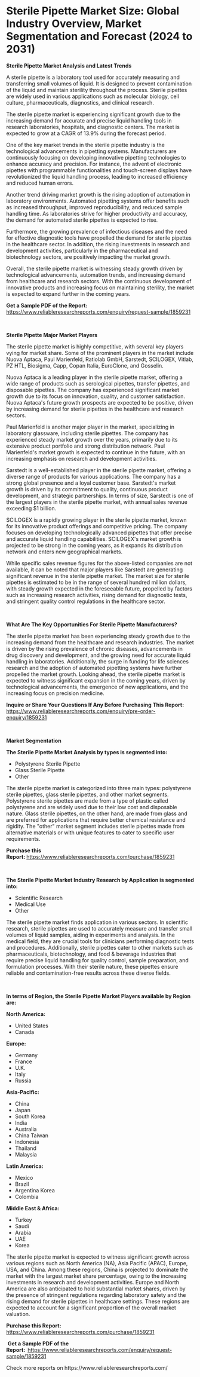 <p><h1>Sterile Pipette Market Size: Global Industry Overview, Market Segmentation and Forecast (2024 to 2031)</h1></p><p><strong>Sterile Pipette Market Analysis and Latest Trends</strong></p>
<p><p>A sterile pipette is a laboratory tool used for accurately measuring and transferring small volumes of liquid. It is designed to prevent contamination of the liquid and maintain sterility throughout the process. Sterile pipettes are widely used in various applications such as molecular biology, cell culture, pharmaceuticals, diagnostics, and clinical research.</p><p>The sterile pipette market is experiencing significant growth due to the increasing demand for accurate and precise liquid handling tools in research laboratories, hospitals, and diagnostic centers. The market is expected to grow at a CAGR of 13.9% during the forecast period.</p><p>One of the key market trends in the sterile pipette industry is the technological advancements in pipetting systems. Manufacturers are continuously focusing on developing innovative pipetting technologies to enhance accuracy and precision. For instance, the advent of electronic pipettes with programmable functionalities and touch-screen displays have revolutionized the liquid handling process, leading to increased efficiency and reduced human errors.</p><p>Another trend driving market growth is the rising adoption of automation in laboratory environments. Automated pipetting systems offer benefits such as increased throughput, improved reproducibility, and reduced sample handling time. As laboratories strive for higher productivity and accuracy, the demand for automated sterile pipettes is expected to rise.</p><p>Furthermore, the growing prevalence of infectious diseases and the need for effective diagnostic tools have propelled the demand for sterile pipettes in the healthcare sector. In addition, the rising investments in research and development activities, particularly in the pharmaceutical and biotechnology sectors, are positively impacting the market growth.</p><p>Overall, the sterile pipette market is witnessing steady growth driven by technological advancements, automation trends, and increasing demand from healthcare and research sectors. With the continuous development of innovative products and increasing focus on maintaining sterility, the market is expected to expand further in the coming years.</p></p>
<p><strong>Get a Sample PDF of the Report:&nbsp;</strong> <a href="https://www.reliableresearchreports.com/enquiry/request-sample/1859231">https://www.reliableresearchreports.com/enquiry/request-sample/1859231</a></p>
<p>&nbsp;</p>
<p><strong>Sterile Pipette Major Market Players</strong></p>
<p><p>The sterile pipette market is highly competitive, with several key players vying for market share. Some of the prominent players in the market include Nuova Aptaca, Paul Marienfeld, Ratiolab GmbH, Sarstedt, SCILOGEX, Vitlab, PZ HTL, Biosigma, Capp, Copan Italia, EuroClone, and Gosselin.</p><p>Nuova Aptaca is a leading player in the sterile pipette market, offering a wide range of products such as serological pipettes, transfer pipettes, and disposable pipettes. The company has experienced significant market growth due to its focus on innovation, quality, and customer satisfaction. Nuova Aptaca's future growth prospects are expected to be positive, driven by increasing demand for sterile pipettes in the healthcare and research sectors.</p><p>Paul Marienfeld is another major player in the market, specializing in laboratory glassware, including sterile pipettes. The company has experienced steady market growth over the years, primarily due to its extensive product portfolio and strong distribution network. Paul Marienfeld's market growth is expected to continue in the future, with an increasing emphasis on research and development activities.</p><p>Sarstedt is a well-established player in the sterile pipette market, offering a diverse range of products for various applications. The company has a strong global presence and a loyal customer base. Sarstedt's market growth is driven by its commitment to quality, continuous product development, and strategic partnerships. In terms of size, Sarstedt is one of the largest players in the sterile pipette market, with annual sales revenue exceeding $1 billion.</p><p>SCILOGEX is a rapidly growing player in the sterile pipette market, known for its innovative product offerings and competitive pricing. The company focuses on developing technologically advanced pipettes that offer precise and accurate liquid handling capabilities. SCILOGEX's market growth is projected to be strong in the coming years, as it expands its distribution network and enters new geographical markets.</p><p>While specific sales revenue figures for the above-listed companies are not available, it can be noted that major players like Sarstedt are generating significant revenue in the sterile pipette market. The market size for sterile pipettes is estimated to be in the range of several hundred million dollars, with steady growth expected in the foreseeable future, propelled by factors such as increasing research activities, rising demand for diagnostic tests, and stringent quality control regulations in the healthcare sector.</p></p>
<p>&nbsp;</p>
<p><strong>What Are The Key Opportunities For Sterile Pipette Manufacturers?</strong></p>
<p><p>The sterile pipette market has been experiencing steady growth due to the increasing demand from the healthcare and research industries. The market is driven by the rising prevalence of chronic diseases, advancements in drug discovery and development, and the growing need for accurate liquid handling in laboratories. Additionally, the surge in funding for life sciences research and the adoption of automated pipetting systems have further propelled the market growth. Looking ahead, the sterile pipette market is expected to witness significant expansion in the coming years, driven by technological advancements, the emergence of new applications, and the increasing focus on precision medicine.</p></p>
<p><strong>Inquire or Share Your Questions If Any Before Purchasing This Report:</strong> <a href="https://www.reliableresearchreports.com/enquiry/pre-order-enquiry/1859231">https://www.reliableresearchreports.com/enquiry/pre-order-enquiry/1859231</a></p>
<p>&nbsp;</p>
<p><strong>Market Segmentation</strong></p>
<p><strong>The Sterile Pipette Market Analysis by types is segmented into:</strong></p>
<p><ul><li>Polystyrene Sterile Pipette</li><li>Glass Sterile Pipette</li><li>Other</li></ul></p>
<p><p>The sterile pipette market is categorized into three main types: polystyrene sterile pipettes, glass sterile pipettes, and other market segments. Polystyrene sterile pipettes are made from a type of plastic called polystyrene and are widely used due to their low cost and disposable nature. Glass sterile pipettes, on the other hand, are made from glass and are preferred for applications that require better chemical resistance and rigidity. The "other" market segment includes sterile pipettes made from alternative materials or with unique features to cater to specific user requirements.</p></p>
<p><strong>Purchase this Report:&nbsp;</strong><a href="https://www.reliableresearchreports.com/purchase/1859231">https://www.reliableresearchreports.com/purchase/1859231</a></p>
<p>&nbsp;</p>
<p><strong>The Sterile Pipette Market Industry Research by Application is segmented into:</strong></p>
<p><ul><li>Scientific Research</li><li>Medical Use</li><li>Other</li></ul></p>
<p><p>The sterile pipette market finds application in various sectors. In scientific research, sterile pipettes are used to accurately measure and transfer small volumes of liquid samples, aiding in experiments and analysis. In the medical field, they are crucial tools for clinicians performing diagnostic tests and procedures. Additionally, sterile pipettes cater to other markets such as pharmaceuticals, biotechnology, and food & beverage industries that require precise liquid handling for quality control, sample preparation, and formulation processes. With their sterile nature, these pipettes ensure reliable and contamination-free results across these diverse fields.</p></p>
<p>&nbsp;</p>
<p><strong>In terms of Region, the Sterile Pipette Market Players available by Region are:</strong></p>
<p>
    <p> <strong> North America: </strong>
        <ul>
            <li>United States</li>
            <li>Canada</li>
        </ul>
        </p> 
    <p> <strong> Europe: </strong>
        <ul>
            <li>Germany</li>
            <li>France</li>
            <li>U.K.</li>
            <li>Italy</li>
            <li>Russia</li>
        </ul>
        </p> 
    <p> <strong> Asia-Pacific: </strong>
        <ul>
            <li>China</li>
            <li>Japan</li>
            <li>South Korea</li>
            <li>India</li>
            <li>Australia</li>
            <li>China Taiwan</li>
            <li>Indonesia</li>
            <li>Thailand</li>
            <li>Malaysia</li>
        </ul>
        </p> 
    <p> <strong> Latin America: </strong>
        <ul>
            <li>Mexico</li>
            <li>Brazil</li>
            <li>Argentina Korea</li>
            <li>Colombia</li>
        </ul>
        </p> 
    <p> <strong> Middle East & Africa: </strong>
        <ul>
            <li>Turkey</li>
            <li>Saudi</li>
            <li>Arabia</li>
            <li>UAE</li>
            <li>Korea</li>
        </ul>
    </p>
    </p>
<p><p>The sterile pipette market is expected to witness significant growth across various regions such as North America (NA), Asia Pacific (APAC), Europe, USA, and China. Among these regions, China is projected to dominate the market with the largest market share percentage, owing to the increasing investments in research and development activities. Europe and North America are also anticipated to hold substantial market shares, driven by the presence of stringent regulations regarding laboratory safety and the rising demand for sterile pipettes in healthcare settings. These regions are expected to account for a significant proportion of the overall market valuation.</p></p>
<p><strong>Purchase this Report: </strong><a href="https://www.reliableresearchreports.com/purchase/1859231">https://www.reliableresearchreports.com/purchase/1859231</a></p>
<p>&nbsp;<strong>Get a Sample PDF of the Report:&nbsp;&nbsp;</strong><a href="https://www.reliableresearchreports.com/enquiry/request-sample/1859231">https://www.reliableresearchreports.com/enquiry/request-sample/1859231</a></p>
<p><strong></strong></p>
<p>Check more reports on https://www.reliableresearchreports.com/</p>